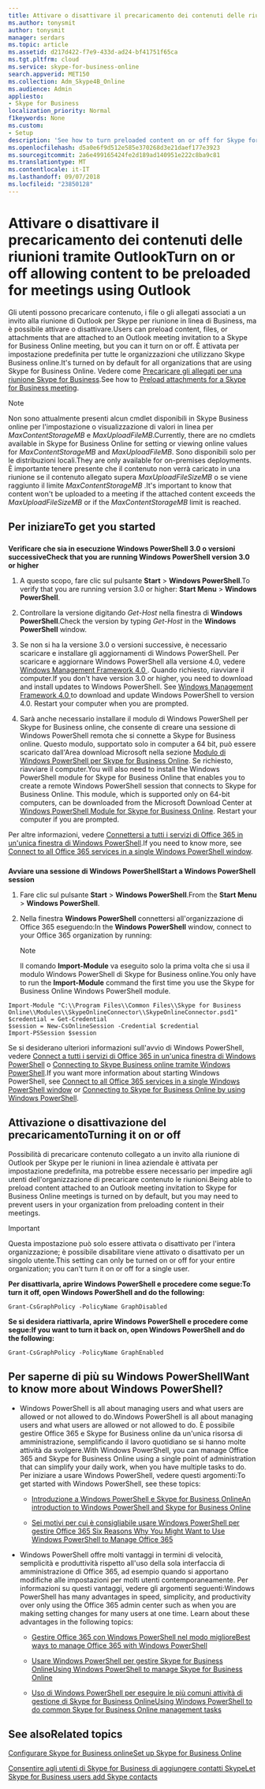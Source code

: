 ```yaml
---
title: Attivare o disattivare il precaricamento dei contenuti delle riunioni tramite Outlook
ms.author: tonysmit
author: tonysmit
manager: serdars
ms.topic: article
ms.assetid: d217d422-f7e9-433d-ad24-bf41751f65ca
ms.tgt.pltfrm: cloud
ms.service: skype-for-business-online
search.appverid: MET150
ms.collection: Adm_Skype4B_Online
ms.audience: Admin
appliesto:
- Skype for Business
localization_priority: Normal
f1keywords: None
ms.custom:
- Setup
description: 'See how to turn preloaded content on or off for Skype for Business meetings using files or attachments on an Outlook meeting invitation. '
ms.openlocfilehash: d5a0e6f9d512e585e370268d3e21daef177e3923
ms.sourcegitcommit: 2a6e499165424fe2d189ad140951e222c8ba9c81
ms.translationtype: MT
ms.contentlocale: it-IT
ms.lasthandoff: 09/07/2018
ms.locfileid: "23850128"
---
```

# <a name="turn-on-or-off-allowing-content-to-be-preloaded-for-meetings-using-outlook"></a><span data-ttu-id="20491-103">Attivare o disattivare il precaricamento dei contenuti delle riunioni tramite Outlook</span><span class="sxs-lookup"><span data-stu-id="20491-103">Turn on or off allowing content to be preloaded for meetings using Outlook</span></span>

<span data-ttu-id="20491-104">Gli utenti possono precaricare contenuto, i file o gli allegati associati a un invito alla riunione di Outlook per Skype per riunione in linea di Business, ma è possibile attivare o disattivare.</span><span class="sxs-lookup"><span data-stu-id="20491-104">Users can preload content, files, or attachments that are attached to an Outlook meeting invitation to a Skype for Business Online meeting, but you can it turn on or off.</span></span> <span data-ttu-id="20491-105">È attivata per impostazione predefinita per tutte le organizzazioni che utilizzano Skype Business online.</span><span class="sxs-lookup"><span data-stu-id="20491-105">It's turned on by default for all organizations that are using Skype for Business Online.</span></span> <span data-ttu-id="20491-106">Vedere come [Precaricare gli allegati per una riunione Skype for Business](https://support.office.com/article/fd3d9f9d-b448-4754-b813-02e49393f251).</span><span class="sxs-lookup"><span data-stu-id="20491-106">See how to [Preload attachments for a Skype for Business meeting](https://support.office.com/article/fd3d9f9d-b448-4754-b813-02e49393f251).</span></span>
  
> [!NOTE]
> <span data-ttu-id="20491-107">Non sono attualmente presenti alcun cmdlet disponibili in Skype Business online per l'impostazione o visualizzazione di valori in linea per _MaxContentStorageMB_ e _MaxUploadFileMB_.</span><span class="sxs-lookup"><span data-stu-id="20491-107">Currently, there are no cmdlets available in Skype for Business Online for setting or viewing online values for  _MaxContentStorageMB_ and _MaxUploadFileMB_.</span></span> <span data-ttu-id="20491-108">Sono disponibili solo per le distribuzioni locali.</span><span class="sxs-lookup"><span data-stu-id="20491-108">They are only available for on-premises deployments.</span></span> <span data-ttu-id="20491-109">È importante tenere presente che il contenuto non verrà caricato in una riunione se il contenuto allegato supera _MaxUploadFileSizeMB_ o se viene raggiunto il limite _MaxContentStorageMB_ .</span><span class="sxs-lookup"><span data-stu-id="20491-109">It's important to know that content won't be uploaded to a meeting if the attached content exceeds the  _MaxUploadFileSizeMB_ or if the _MaxContentStorageMB_ limit is reached.</span></span>
  
## <a name="to-get-you-started"></a><span data-ttu-id="20491-110">Per iniziare</span><span class="sxs-lookup"><span data-stu-id="20491-110">To get you started</span></span>

### 

 <span data-ttu-id="20491-111">**Verificare che sia in esecuzione Windows PowerShell 3.0 o versioni successive**</span><span class="sxs-lookup"><span data-stu-id="20491-111">**Check that you are running Windows PowerShell version 3.0 or higher**</span></span>
  
1. <span data-ttu-id="20491-112">A questo scopo, fare clic sul pulsante **Start** > **Windows PowerShell**.</span><span class="sxs-lookup"><span data-stu-id="20491-112">To verify that you are running version 3.0 or higher: **Start Menu** > **Windows PowerShell**.</span></span>
    
2. <span data-ttu-id="20491-113">Controllare la versione digitando  _Get-Host_ nella finestra di **Windows PowerShell**.</span><span class="sxs-lookup"><span data-stu-id="20491-113">Check the version by typing  _Get-Host_ in the **Windows PowerShell** window.</span></span>
    
3. <span data-ttu-id="20491-p103">Se non si ha la versione 3.0 o versioni successive, è necessario scaricare e installare gli aggiornamenti di Windows PowerShell. Per scaricare e aggiornare Windows PowerShell alla versione 4.0, vedere [Windows Management Framework 4.0 ](https://go.microsoft.com/fwlink/?LinkId=716845). Quando richiesto, riavviare il computer.</span><span class="sxs-lookup"><span data-stu-id="20491-p103">If you don't have version 3.0 or higher, you need to download and install updates to Windows PowerShell. See [Windows Management Framework 4.0 ](https://go.microsoft.com/fwlink/?LinkId=716845) to download and update Windows PowerShell to version 4.0. Restart your computer when you are prompted.</span></span>
    
4. <span data-ttu-id="20491-p104">Sarà anche necessario installare il modulo di Windows PowerShell per Skype for Business online, che consente di creare una sessione di Windows PowerShell remota che si connette a Skype for Business online. Questo modulo, supportato solo in computer a 64 bit, può essere scaricato dall'Area download Microsoft nella sezione [Modulo di Windows PowerShell per Skype for Business Online](https://go.microsoft.com/fwlink/?LinkId=294688). Se richiesto, riavviare il computer.</span><span class="sxs-lookup"><span data-stu-id="20491-p104">You will also need to install the Windows PowerShell module for Skype for Business Online that enables you to create a remote Windows PowerShell session that connects to Skype for Business Online. This module, which is supported only on 64-bit computers, can be downloaded from the Microsoft Download Center at [Windows PowerShell Module for Skype for Business Online](https://go.microsoft.com/fwlink/?LinkId=294688). Restart your computer if you are prompted.</span></span>
    
<span data-ttu-id="20491-120">Per altre informazioni, vedere [Connettersi a tutti i servizi di Office 365 in un'unica finestra di Windows PowerShell](https://technet.microsoft.com/EN-US/library/dn568015.aspx).</span><span class="sxs-lookup"><span data-stu-id="20491-120">If you need to know more, see [Connect to all Office 365 services in a single Windows PowerShell window](https://technet.microsoft.com/EN-US/library/dn568015.aspx).</span></span>
  
### 

 <span data-ttu-id="20491-121">**Avviare una sessione di Windows PowerShell**</span><span class="sxs-lookup"><span data-stu-id="20491-121">**Start a Windows PowerShell session**</span></span>
  
1. <span data-ttu-id="20491-122">Fare clic sul pulsante **Start** > **Windows PowerShell**.</span><span class="sxs-lookup"><span data-stu-id="20491-122">From the **Start Menu** > **Windows PowerShell**.</span></span>
    
2. <span data-ttu-id="20491-123">Nella finestra **Windows PowerShell** connettersi all'organizzazione di Office 365 eseguendo:</span><span class="sxs-lookup"><span data-stu-id="20491-123">In the **Windows PowerShell** window, connect to your Office 365 organization by running:</span></span>
    
    > [!NOTE]
    > <span data-ttu-id="20491-124">Il comando **Import-Module** va eseguito solo la prima volta che si usa il modulo Windows PowerShell di Skype for Business online.</span><span class="sxs-lookup"><span data-stu-id="20491-124">You only have to run the **Import-Module** command the first time you use the Skype for Business Online Windows PowerShell module.</span></span>
  
```
Import-Module "C:\\Program Files\\Common Files\\Skype for Business Online\\Modules\\SkypeOnlineConnector\\SkypeOnlineConnector.psd1"
$credential = Get-Credential
$session = New-CsOnlineSession -Credential $credential
Import-PSSession $session
```

<span data-ttu-id="20491-125">Se si desiderano ulteriori informazioni sull'avvio di Windows PowerShell, vedere [Connect a tutti i servizi di Office 365 in un'unica finestra di Windows PowerShell](https://technet.microsoft.com/EN-US/library/dn568015.aspx) o [Connecting to Skype Business online tramite Windows PowerShell](https://technet.microsoft.com/en-us/library/dn362795%28v=ocs.15%29.aspx).</span><span class="sxs-lookup"><span data-stu-id="20491-125">If you want more information about starting Windows PowerShell, see [Connect to all Office 365 services in a single Windows PowerShell window](https://technet.microsoft.com/EN-US/library/dn568015.aspx) or [Connecting to Skype for Business Online by using Windows PowerShell](https://technet.microsoft.com/en-us/library/dn362795%28v=ocs.15%29.aspx).</span></span>
  
## <a name="turning-it-on-or-off"></a><span data-ttu-id="20491-126">Attivazione o disattivazione del precaricamento</span><span class="sxs-lookup"><span data-stu-id="20491-126">Turning it on or off</span></span>

<span data-ttu-id="20491-127">Possibilità di precaricare contenuto collegato a un invito alla riunione di Outlook per Skype per le riunioni in linea aziendale è attivata per impostazione predefinita, ma potrebbe essere necessario per impedire agli utenti dell'organizzazione di precaricare contenuto le riunioni.</span><span class="sxs-lookup"><span data-stu-id="20491-127">Being able to preload content attached to an Outlook meeting invitation to Skype for Business Online meetings is turned on by default, but you may need to prevent users in your organization from preloading content in their meetings.</span></span>
  
> [!IMPORTANT]
> <span data-ttu-id="20491-128">Questa impostazione può solo essere attivata o disattivato per l'intera organizzazione; è possibile disabilitare viene attivato o disattivato per un singolo utente.</span><span class="sxs-lookup"><span data-stu-id="20491-128">This setting can only be turned on or off for your entire organization; you can't turn it on or off for a single user.</span></span> 
  
 <span data-ttu-id="20491-129">**Per disattivarla, aprire Windows PowerShell e procedere come segue:**</span><span class="sxs-lookup"><span data-stu-id="20491-129">**To turn it off, open Windows PowerShell and do the following:**</span></span>
  
```
Grant-CsGraphPolicy -PolicyName GraphDisabled 
```

 <span data-ttu-id="20491-130">**Se si desidera riattivarla, aprire Windows PowerShell e procedere come segue:**</span><span class="sxs-lookup"><span data-stu-id="20491-130">**If you want to turn it back on, open Windows PowerShell and do the following:**</span></span>
  
```
Grant-CsGraphPolicy -PolicyName GraphEnabled 
```

## <a name="want-to-know-more-about-windows-powershell"></a><span data-ttu-id="20491-131">Per saperne di più su Windows PowerShell</span><span class="sxs-lookup"><span data-stu-id="20491-131">Want to know more about Windows PowerShell?</span></span>

- <span data-ttu-id="20491-132">Windows PowerShell is all about managing users and what users are allowed or not allowed to do.</span><span class="sxs-lookup"><span data-stu-id="20491-132">Windows PowerShell is all about managing users and what users are allowed or not allowed to do.</span></span> <span data-ttu-id="20491-133">È possibile gestire Office 365 e Skype for Business online da un'unica risorsa di amministrazione, semplificando il lavoro quotidiano se si hanno molte attività da svolgere.</span><span class="sxs-lookup"><span data-stu-id="20491-133">With Windows PowerShell, you can manage Office 365 and Skype for Business Online using a single point of administration that can simplify your daily work, when you have multiple tasks to do.</span></span> <span data-ttu-id="20491-134">Per iniziare a usare Windows PowerShell, vedere questi argomenti:</span><span class="sxs-lookup"><span data-stu-id="20491-134">To get started with Windows PowerShell, see these topics:</span></span>
    
  - [<span data-ttu-id="20491-135">Introduzione a Windows PowerShell e Skype for Business Online</span><span class="sxs-lookup"><span data-stu-id="20491-135">An introduction to Windows PowerShell and Skype for Business Online</span></span>](https://go.microsoft.com/fwlink/?LinkId=525039)
    
  - [<span data-ttu-id="20491-136">Sei motivi per cui è consigliabile usare Windows PowerShell per gestire Office 365 </span><span class="sxs-lookup"><span data-stu-id="20491-136">Six Reasons Why You Might Want to Use Windows PowerShell to Manage Office 365 </span></span>](https://go.microsoft.com/fwlink/?LinkId=525041)
    
- <span data-ttu-id="20491-p106">Windows PowerShell offre molti vantaggi in termini di velocità, semplicità e produttività rispetto all'uso della sola interfaccia di amministrazione di Office 365, ad esempio quando si apportano modifiche alle impostazioni per molti utenti contemporaneamente. Per informazioni su questi vantaggi, vedere gli argomenti seguenti:</span><span class="sxs-lookup"><span data-stu-id="20491-p106">Windows PowerShell has many advantages in speed, simplicity, and productivity over only using the Office 365 admin center such as when you are making setting changes for many users at one time. Learn about these advantages in the following topics:</span></span>
    
  - [<span data-ttu-id="20491-139">Gestire Office 365 con Windows PowerShell nel modo migliore</span><span class="sxs-lookup"><span data-stu-id="20491-139">Best ways to manage Office 365 with Windows PowerShell</span></span>](https://go.microsoft.com/fwlink/?LinkId=525142)
    
  - [<span data-ttu-id="20491-140">Usare Windows PowerShell per gestire Skype for Business Online</span><span class="sxs-lookup"><span data-stu-id="20491-140">Using Windows PowerShell to manage Skype for Business Online</span></span>](https://go.microsoft.com/fwlink/?LinkId=525453)
    
  - [<span data-ttu-id="20491-141">Uso di Windows PowerShell per eseguire le più comuni attività di gestione di Skype for Business Online</span><span class="sxs-lookup"><span data-stu-id="20491-141">Using Windows PowerShell to do common Skype for Business Online management tasks</span></span>](https://go.microsoft.com/fwlink/?LinkId=525038)
    
## <a name="related-topics"></a><span data-ttu-id="20491-142">See also</span><span class="sxs-lookup"><span data-stu-id="20491-142">Related topics</span></span>
[<span data-ttu-id="20491-143">Configurare Skype for Business online</span><span class="sxs-lookup"><span data-stu-id="20491-143">Set up Skype for Business Online</span></span>](set-up-skype-for-business-online.md)

[<span data-ttu-id="20491-144">Consentire agli utenti di Skype for Business di aggiungere contatti Skype</span><span class="sxs-lookup"><span data-stu-id="20491-144">Let Skype for Business users add Skype contacts</span></span>](let-skype-for-business-users-add-skype-contacts.md)

  
 